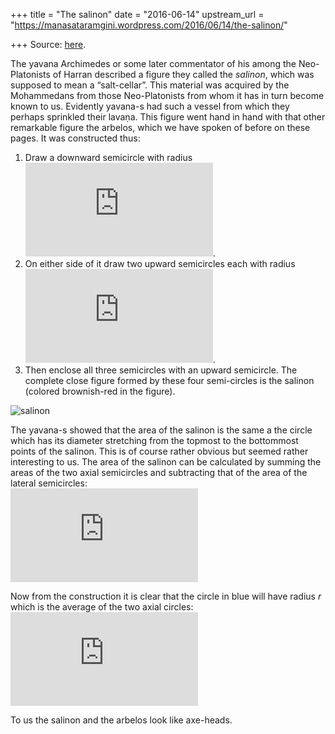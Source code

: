 +++
title = "The salinon"
date = "2016-06-14"
upstream_url = "https://manasataramgini.wordpress.com/2016/06/14/the-salinon/"

+++
Source: [here](https://manasataramgini.wordpress.com/2016/06/14/the-salinon/).

The yavana Archimedes or some later commentator of his among the
Neo-Platonists of Harran described a figure they called the *salinon*,
which was supposed to mean a “salt-cellar”. This material was acquired
by the Mohammedans from those Neo-Platonists from whom it has in turn
become known to us. Evidently yavana-s had such a vessel from which they
perhaps sprinkled their lavaṇa. This figure went hand in hand with that
other remarkable figure the arbelos, which we have spoken of before on
these pages. It was constructed thus:  
1) Draw a downward semicircle with radius
![r_1](https://s0.wp.com/latex.php?latex=r_1&bg=ffffff&fg=333333&s=0&c=20201002).  
2) On either side of it draw two upward semicircles each with radius
![r_2](https://s0.wp.com/latex.php?latex=r_2&bg=ffffff&fg=333333&s=0&c=20201002).  
3) Then enclose all three semicircles with an upward semicircle. The
complete close figure formed by these four semi-circles is the salinon
(colored brownish-red in the figure).

![salinon](https://manasataramgini.files.wordpress.com/2016/06/salinon.jpg?w=640)

The yavana-s showed that the area of the salinon is the same a the
circle which has its diameter stretching from the topmost to the
bottommost points of the salinon. This is of course rather obvious but
seemed rather interesting to us. The area of the salinon can be
calculated by summing the areas of the two axial semicircles and
subtracting that of the area of the lateral semicircles:  
![A_s=\\pi\\left(\\dfrac{1}{2}r_1^2+\\dfrac{1}{2}\\left(r_1+2r_2\\right)^2-r_2^2\\right)=\\pi\\left(r_1^2+2r_1r_2+r_2^2\\right)=\\pi\\left(r_1+r_2\\right)^2\\\\
](https://s0.wp.com/latex.php?latex=A_s%3D%5Cpi%5Cleft%28%5Cdfrac%7B1%7D%7B2%7Dr_1%5E2%2B%5Cdfrac%7B1%7D%7B2%7D%5Cleft%28r_1%2B2r_2%5Cright%29%5E2-r_2%5E2%5Cright%29%3D%5Cpi%5Cleft%28r_1%5E2%2B2r_1r_2%2Br_2%5E2%5Cright%29%3D%5Cpi%5Cleft%28r_1%2Br_2%5Cright%29%5E2%5C%5C+&bg=ffffff&fg=333333&s=0&c=20201002)

Now from the construction it is clear that the circle in blue will have
radius *r* which is the average of the two axial circles:  
![r= \\dfrac{r_1+2r_2+r_1}{2}=r_1+r_2\\\\\[5pt\] \\therefore
A_c=\\pi\\left(r_1+r_2\\right)^2=A_s
](https://s0.wp.com/latex.php?latex=r%3D+%5Cdfrac%7Br_1%2B2r_2%2Br_1%7D%7B2%7D%3Dr_1%2Br_2%5C%5C%5B5pt%5D+%5Ctherefore+A_c%3D%5Cpi%5Cleft%28r_1%2Br_2%5Cright%29%5E2%3DA_s+&bg=ffffff&fg=333333&s=0&c=20201002)

To us the salinon and the arbelos look like axe-heads.
